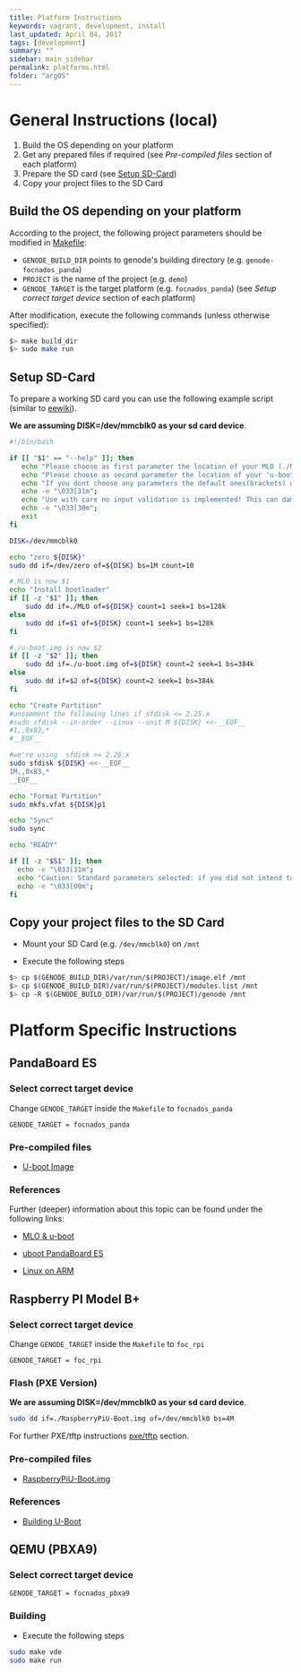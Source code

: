 ```yaml
---
title: Platform Instructions
keywords: vagrant, development, install
last_updated: April 04, 2017
tags: [development]
summary: ""
sidebar: main_sidebar
permalink: platforms.html
folder: "argOS"
---
```


# General Instructions (local)
1. Build the OS depending on your platform
3. Get any prepared files if required (see *Pre-compiled files* section of each platform)
2. Prepare the SD card (see [Setup SD-Card](/platforms.html#setup-sd-card))
4. Copy your project files to the SD Card

## Build the OS depending on your platform

According to the project, the following project parameters should be modified in [Makefile](https://github.com/argos-research/operating-system/blob/master/Makefile):

* `GENODE_BUILD_DIR` points to genode's building directory (e.g. `genode-focnados_panda`)
* `PROJECT` is the name of the project (e.g. `demo`)
* `GENODE_TARGET` is the target platform (e.g. `focnados_panda`) (see *Setup correct target device* section of each platform)

After modification, execute the following commands (unless otherwise specified):

```sh
$> make build_dir
$> sudo make run
```

## Setup SD-Card

To prepare a working SD card you can use the following example script (similar to [eewiki](https://eewiki.net/display/linuxonarm/PandaBoard#PandaBoard-SetupmicroSDcard)).

**We are assuming DISK=/dev/mmcblk0 as your sd card device**.

```sh
#!/bin/bash

if [[ "$1" == "--help" ]]; then
   echo "Please choose as first parameter the location of your MLO (./MLO)"
   echo "Please choose as second parameter the location of your 'u-boot.img'(./u-boot.img)"
   echo "If you dont choose any parameters the default ones(brackets) will be choosen"
   echo -e "\033[31m";
   echo "Use with care no input validation is implemented! This can damage your sd card!"
   echo -e "\033[30m";
   exit
fi

DISK=/dev/mmcblk0

echo "zero ${DISK}"
sudo dd if=/dev/zero of=${DISK} bs=1M count=10

#.MLO is now $1
echo "Install bootloader"
if [[ -z "$1" ]]; then
	sudo dd if=./MLO of=${DISK} count=1 seek=1 bs=128k
else
	sudo dd if=$1 of=${DISK} count=1 seek=1 bs=128k
fi

#./u-boot.img is now $2
if [[ -z "$2" ]]; then
	sudo dd if=./u-boot.img of=${DISK} count=2 seek=1 bs=384k
else
	sudo dd if=$2 of=${DISK} count=2 seek=1 bs=384k
fi

echo "Create Partition"
#uncomment the following lines if sfdisk <= 2.25.x
#sudo sfdisk --in-order --Linux --unit M ${DISK} <<-__EOF__
#1,,0x83,*
#__EOF__

#we're using  sfdisk >= 2.26.x
sudo sfdisk ${DISK} <<-__EOF__
1M,,0x83,*
__EOF__

echo "Format Partition"
sudo mkfs.vfat ${DISK}p1

echo "Sync"
sudo sync

echo "READY"

if [[ -z "$S1" ]]; then
  echo -e "\033[31m";
  echo "Caution: Standard parameters selected: if you did not intend to do this please check if everything is ok!"
  echo -e "\033[00m";
fi
```

## Copy your project files to the SD Card

* Mount your SD Card (e.g. `/dev/mmcblk0`) on `/mnt`

* Execute the following steps

```sh
$> cp $(GENODE_BUILD_DIR)/var/run/$(PROJECT)/image.elf /mnt
$> cp $(GENODE_BUILD_DIR)/var/run/$(PROJECT)/modules.list /mnt
$> cp -R $(GENODE_BUILD_DIR)/var/run/$(PROJECT)/genode /mnt
```

# Platform Specific Instructions

## PandaBoard ES

### Select correct target device

Change `GENODE_TARGET` inside the `Makefile` to `focnados_panda`

```make
GENODE_TARGET = focnados_panda
```

### Pre-compiled files
  * [U-boot Image](https://github.com/argos-research/operating-system/tree/master/Panda%20SD)


### References
Further (deeper) information about this topic can be found under the following links:

* [MLO & u-boot](http://elinux.org/Panda_How_to_MLO_%26_u-boot)

* [uboot PandaBoard ES](http://elinux.org/PandaBoard_ES_uboot_howto)

* [Linux on ARM](https://eewiki.net/display/linuxonarm/PandaBoard)


## Raspberry PI Model B+

### Select correct target device
Change `GENODE_TARGET` inside the `Makefile` to `foc_rpi`

```make
GENODE_TARGET = foc_rpi
```

### Flash (PXE Version)
**We are assuming DISK=/dev/mmcblk0 as your sd card device**.
```sh
sudo dd if=./RaspberryPiU-Boot.img of=/dev/mmcblk0 bs=4M
```

For further PXE/tftp instructions [pxe/tftp](/pxe.html) section.

### Pre-compiled files
* [RaspberryPiU-Boot.img](https://nextcloud.os.in.tum.de/s/xAxEQYA57SIhnhz)

### References
* [Building U-Boot](http://wiki.beyondlogic.org/index.php?title=Compiling_uBoot_RaspberryPi)



## QEMU (PBXA9)
### Select correct target device

```make
GENODE_TARGET = focnados_pbxa9
```

### Building
* Execute the following steps
```sh
sudo make vde
sudo make run
```
